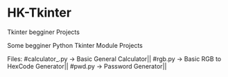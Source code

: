 # HK-Tkinter
Tkinter begginer Projects

Some begginer Python Tkinter Module Projects

Files:
#calculator_.py
 -> Basic General Calculator|| 
#rgb.py
 -> Basic RGB to HexCode Generator|| 
#pwd.py
 -> Password Generator|| 
